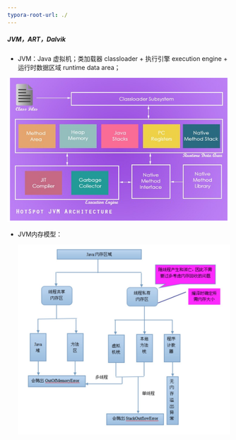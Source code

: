 ```yaml
---
typora-root-url: ./
---
```


##### JVM，ART，Dalvik

- JVM：Java 虚拟机；类加载器 classloader + 执行引擎 execution engine + 运行时数据区域 runtime data area；

![JVM框架](JVM框架.png)

- JVM内存模型：

  ![JVM内存模型](JVM内存模型.jpeg)